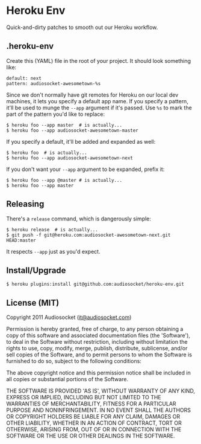 # Heroku Env

Quick-and-dirty patches to smooth out our Heroku workflow.

## .heroku-env

Create this (YAML) file in the root of your project. It should look
something like:

    default: next
    pattern: audiosocket-awesometown-%s

Since we don't normally have git remotes for Heroku on our local dev
machines, it lets you specify a default app name. If you specify a
pattern, it'll be used to munge the `--app` argument if it's
passed. Use `%s` to mark the part of the pattern you'd like to
replace:

    $ heroku foo --app master  # is actually...
    $ heroku foo --app audiosocket-awesometown-master

If you specify a default, it'll be added and expanded as well:

    $ heroku foo  # is actually...
    $ heroku foo --app audiosocket-awesometown-next

If you don't want your `--app` argument to be expanded, prefix it:

    $ heroku foo --app @master # is actually...
    $ heroku foo --app master

## Releasing

There's a `release` command, which is dangerously simple:

    $ heroku release  # is actually...
    $ git push -f git@heroku.com:audiosocket-awesometown-next.git HEAD:master

It respects `--app` just as you'd expect.

## Install/Upgrade

    $ heroku plugins:install git@github.com:audiosocket/heroku-env.git

## License (MIT)

Copyright 2011 Audiosocket (it@audiosocket.com)

Permission is hereby granted, free of charge, to any person obtaining
a copy of this software and associated documentation files (the
'Software'), to deal in the Software without restriction, including
without limitation the rights to use, copy, modify, merge, publish,
distribute, sublicense, and/or sell copies of the Software, and to
permit persons to whom the Software is furnished to do so, subject to
the following conditions:

The above copyright notice and this permission notice shall be
included in all copies or substantial portions of the Software.

THE SOFTWARE IS PROVIDED 'AS IS', WITHOUT WARRANTY OF ANY KIND,
EXPRESS OR IMPLIED, INCLUDING BUT NOT LIMITED TO THE WARRANTIES OF
MERCHANTABILITY, FITNESS FOR A PARTICULAR PURPOSE AND NONINFRINGEMENT.
IN NO EVENT SHALL THE AUTHORS OR COPYRIGHT HOLDERS BE LIABLE FOR ANY
CLAIM, DAMAGES OR OTHER LIABILITY, WHETHER IN AN ACTION OF CONTRACT,
TORT OR OTHERWISE, ARISING FROM, OUT OF OR IN CONNECTION WITH THE
SOFTWARE OR THE USE OR OTHER DEALINGS IN THE SOFTWARE.
